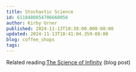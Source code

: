 ```yaml
---
title: Stochastic Science
id: 6118480854706660056
author: Kirby Urner
published: 2024-11-13T10:38:00.000-08:00
updated: 2024-11-13T10:41:04.359-08:00
blog: coffee_shops
tags: 
---
```


[](https://blogger.googleusercontent.com/img/b/R29vZ2xl/AVvXsEigAevXY0yv4cwh4vpac2gtmGrLiA8hs_tl9v5MN4tOUFWqSCSzs6tVxHJMssIJBQ2zLrSM33ck5q8o76xOXlJdhjanwRh_uYLRtixEEEfPcB7nZtGEvTFWXeGvWHv9lhhB8ytga_Kb9Dg3-l2eMwR1470TNHYzucoeGcwCMzzE4cfK_Kxvs6iBanoPzddk/s816/Screen%20Shot%202024-11-13%20at%2010.37.17%20AM.png)

Related reading:[The Science of Infinity](https://mybizmo.blogspot.com/2024/11/the-science-of-infinity.html) (blog post)